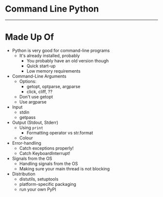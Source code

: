 # Command Line Python

----

# Made Up Of

* Python is very good for command-line programs
  * It's already installed, probably
      * You probably have an old version though
      * Quick start-up
      * Low memory requirements
* Command-Line Arguments
  * Options:
    * getopt, optparse, argparse
    * click, cliff, ??
  * Don't use getopt
  * Use argparse
* Input
  * stdin
  * getpass
* Output (Stdout, Stderr)
  * Using `print`
    * Formatting operator vs str.format
  * Colour
* Error-handling
  * Catch exceptions properly!
  * Catch KeyboardInterrupt!
* Signals from the OS
  * Handling signals from the OS
  * Making sure your main thread is not blocking
* Distribution
  * distutils, setuptools
  * platform-specific packaging
  * run your own PyPI
